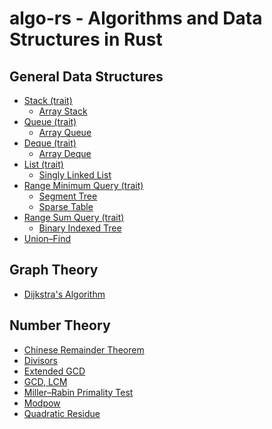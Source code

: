 # algo-rs - Algorithms and Data Structures in Rust

## General Data Structures
- [Stack (trait)](src/data_structures/stack/mod.rs)
  - [Array Stack](src/data_structures/stack/array_stack.rs)
- [Queue (trait)](src/data_structures/queue/mod.rs)
  - [Array Queue](src/data_structures/queue/array_queue.rs)
- [Deque (trait)](src/data_structures/deque/mod.rs)
  - [Array Deque](src/data_structures/deque/array_deque.rs)
- [List (trait)](src/data_structures/list/mod.rs)
  - [Singly Linked List](src/data_structures/list/single_linked_list.rs)
- [Range Minimum Query (trait)](src/data_structures/range_minimum_query.rs)
  - [Segment Tree](src/data_structures/segment_tree.rs)
  - [Sparse Table](src/data_structures/sparse_table.rs)
- [Range Sum Query (trait)](src/data_structures/range_sum_query.rs)
  - [Binary Indexed Tree](src/data_structures/binary_indexed_tree.rs)
- [Union–Find](src/data_structures/union_find.rs)

<!-- ## Dynamic Optimization -->

<!-- ## Geometry -->

## Graph Theory
- [Dijkstra's Algorithm](src/graph_theory/dijkstra.rs)

<!-- ### Greedy -->

<!-- ### Linear Algebra -->

## Number Theory 
- [Chinese Remainder Theorem](src/number_theory/chinese_remainder_theorem.rs)
- [Divisors](src/number_theory/divisors.rs)
- [Extended GCD](src/number_theory/extended_gcd.rs)
- [GCD, LCM](src/number_theory/gcd_lcm.rs)
- [Miller–Rabin Primality Test](src/number_theory/miller_rabin_primality_test.rs)
- [Modpow](src/number_theory/modpow.rs)
- [Quadratic Residue](src/number_theory/quadratic_residue.rs)

<!-- ### Numerical Analysis -->

<!-- ### Quantum -->

<!-- ### Signal Processing -->

<!-- ### Sort -->

<!-- ### String -->

<!-- ### Misc -->
